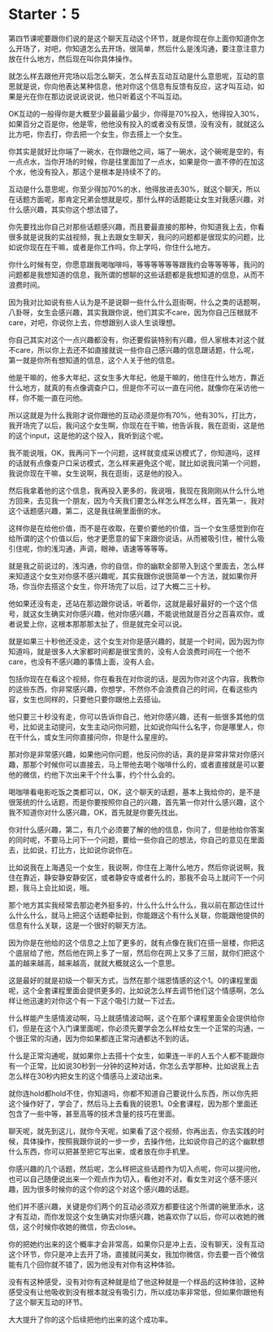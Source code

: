 # Starter：5

第四节课呢要跟你们说的是这个聊天互动这个环节，就是你现在你上面你知道你怎么开场了，对吧，你知道怎么去开场，很简单，然后什么是浅沟通，要注意注意力放在什么地方，然后现在叫你具体操作。

就怎么样去跟他开完场以后怎么聊天，怎么样去互动互动是什么意思呢，互动的意思就是说，你向他表达某种信息，他对你这个信息有反馈有反应，这才叫互动，如果是光在你在那边说说说说说，他只听着这个不叫互动。

OK互动的一般得你是大概至少最最最少最少，你得是70%投入，他得投入30%，如果百分之百是你，他是零，他他没有投入的或者没有反馈，没有没有，就就这么比方吧，你去打，你去把一个女生，你去搭上一个女生。

你其实是就好比你端了一碗水，在你跟他之间，端了一碗水，这个碗呢是空的，有一点点水，当你开场的时候，你是往里面加了一点水，如果是你一直不停的在加这个水，他没有投入，那这个是根本是持续不了的。

互动是什么意思呢，你至少得加70%的水，他得放进去30%，就这个聊天，所以在话题方面呢，那肯定兄弟会想就是哎，那什么样的话题能让女生对我感兴趣，对什么感兴趣，其实你这个想法错了。

你先要找出你自己对那些话题感兴趣，而且要最直接的那种，你知道我上去，你看很多就是说我的实战视频，我上去跟女生聊天，我问的问题都是很现实的问题，比如说你现在在干嘛，或者是你工作吗，你上学吗，你住什么地方。

你什么时候有空，你愿意跟我喝咖啡吗，等等等等等等跟我约会等等等等，我问的问题都是我想知道的信息，我所谓的想聊的这些话题都是我想知道的信息，从而不浪费时间。

因为我对比如说有些人认为是不是说聊一些什么什么逛街啊，什么之类的话题啊，八卦呀，女生会感兴趣，其实我跟你说，他们其实不care，因为你自己压根就不care，对吧，你说你上去，你想跟别人谈人生谈理想。

你自己其实对这个一点兴趣都没有，你还要假装特别有兴趣，但人家根本对这个就不care，所以你上去还不如直接就说一些你自己感兴趣的信息跟话题，什么呢，第一就是你所有想知道的信息，这个人关于他的信息。

他是干嘛的，他多大年纪，这女生多大年纪，他是干嘛的，他住在什么地方，靠近什么地方，就真的有点像调查户口，但是你不可以一直在问他，就像你在采访他一样，你不能一直在问他。

所以这就是为什么我刚才说你跟他的互动必须是你有70%，他有30%，打比方，我开场完了以后，我问这个女生啊，你现在在干嘛，他告诉我，我在逛街，这是他的这个input，这是他的这个投入，我听到这个呢。

我不能说哦，OK，我再问下一个问题，这样就变成采访模式了，你知道吗，这样的话就有点像查户口采访模式，怎么样来避免这个呢，就比如说我问第一个问题，我说你现在干嘛，女生说啊，我在逛街，这是他的投入。

然后我拿着他的这个信息，我再投入更多的，我说哦，我现在我刚刚从什么什么地方回来，去见我一个朋友，因为今天我们要怎么样怎么样怎么样，首先第一，我对这个话题感兴趣，第二，这是我往碗里面倒的水。

这样你是在给他价值，而不是在收取，在要价要他的价值，当一个女生感觉到你在给所谓的这个价值以后，他才更愿意的留下来跟你说话，从而被吸引住，被什么吸引住呢，你的浅沟通，声调，眼神，语速等等等等。

就是我之前说过的，浅沟通，你的自信，你的幽默全部带入到这个里面去，怎么样来知道这个女生对你感不感兴趣呢，其实我跟你说很简单一个方法，就如果你开场，你当你去搭这个女生，你开场完了以后，过了大概二三十秒。

他如果还没有走，还站在那边跟你说话，听着你，这就是最好最好的一个这个信号，就这女生确实对你感兴趣，他对你感兴趣，不能说他就是百分之百喜欢你，或者说爱上你，这根本那那那太扯了，但是就完全可以说。

就是如果三十秒他还没走，这个女生对你是感兴趣的，就是一个时间，因为因为你知道吗，就是很多人大家都时间都是很宝贵的，没有人会浪费时间在一个他不care，也没有不感兴趣的事情上面，没有人会。

包括你现在在看这个视频，你在看我在对你说的话，是因为你对这个内容，我教你的这些东西，你非常感兴趣，你想学，不然你不会浪费自己的时间，在看这些内容，女生也同样的，只要他只要你跟他上去搭讪。

他只要三十秒没有走，你可以告诉你自己，他对你感兴趣，还有一些很多其他的信号，比如说主动提问，女生主动问你问题，比如说你叫什么名字，你是哪里人，你在干什么，或女生问你直接问你，你是什么星座的。

那对你是非常感兴趣，如果他问你问题，他反问你的话，真的是非常非常对你感兴趣，那那个时候你可以直接去，马上带他去喝个咖啡什么的，或者直接就是可以要他的微信，约他下次出来干个什么事，约个什么会的。

喝咖啡看电影吃饭之类都可以，OK，这个聊天的话题，基本上我给你的，是不是很笼统的什么话题，而是你要按照你自己的兴趣，首先第一你对什么感兴趣，这个我不知道你对什么感兴趣，OK，首先就是你要先找出。

你对什么感兴趣，第二，有几个必须要了解的他的信息，你问了，但是他给你答案的同时呢，不要马上问下一个问题，要给一些你自己的想法，你自己的意见在里面去，比如说，打比方，比如说你说你在。

比如说我在上海遇见一个女生，我说啊，你住在上海什么地方，然后你说说啊，我住在靠近，静安静安静安区，或者静安寺或者什么的，那我不会马上就问下一个问题，我马上会比如说，哦。

那个地方其实我经常去那边老外挺多的，什么什么什么什么，我以前在那边住过什么什么什么，就马上把这个话题牵扯到，你能跟这个有什么关联，你能跟他提供的信息有什么关联，这是一个很好的聊天方法。

因为你是在他给的这个信息之上加了更多的，就有点像在我们在搭一层楼，你把这个底层给了他，然后他在网上多了一层，然后你在网上又多了三层，就你们把这个盖的越来越高，越来越高，就就大概就这么一个意思。

这是最好的就是初级一个聊天方式，当然在那个瑞恩情感的这个1。0的课程里面呢，这个全套课程里面会提供更多的，比如说怎么样去调节他们这个情感啊，怎么样让他迅速的对你这个有一下这个吸引力就一下过去。

什么样能产生感情波动啊，马上就感情波动啊，这个在那个课程里面全会提供给你们，但是在这个入门课里面呢，你必须先要学会怎么样给女生一个正常的沟通，一个很正常的沟通，因为你如果都连正常沟通都达不到的话。

什么是正常沟通呢，就如果你上去搭十个女生，如果连一半的人五个人都不能跟你有一个正常，比如说30秒到一分钟的这种对话，你怎么去学那种，比如说我上去怎么样在30秒内把女生的这个情感马上波动出来。

就你连hold都hold不住，你知道吗，你都不知道自己要说什么东西，所以你先把这个操作好了，学会了，然后马上去看我的锐恩1。0全套课程，因为那个里面还包含了一些中等，甚至高等的技术含量的技巧在里面。

聊天呢，就先到这儿，就你今天呢，如果看了这个视频，你再出去，你去实践的时候，具体操作，按照我跟你说的一步一步，去操作他，比如说你自己的这个幽默想什么东西，你可以把甚至把它写出来，或者放在你手机里。

你感兴趣的几个话题，然后呢，怎么样把这些话题作为切入点呢，你可以提问他，也可以自己随便说出来一个观点作为切入，看他对不对，看女生对这个感不感兴趣，因为很多时候你的这个你的这个对这个感兴趣的话题。

他们并不感兴趣，关键是你们两个的互动必须双方都要往这个所谓的碗里添水，这才有互动，而你发现这个女生确实对你感兴趣，她喜欢你了以后，你可以收她的微信，这个时候你收她的微信，你去close。

你的把她约出来的这个概率才会非常高，如果你只是冲上去，没有聊天，没有互动这个环节，你只是冲上去开了场，直接就问美女，我加你微信，你去要一百个微信能有几个回你就不错了，因为他没有对你有这种体验。

没有有这种感受，没有对你有这种就是给了他这种就是一个样品的这种体验，这种感受没有让他吸收到没有根本就没有吸引力，所以成功率非常低，但如果你跟他有了这个聊天互动的环节。

大大提升了你的这个后续把他约出来的这个成功率。